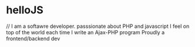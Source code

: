 # helloJS
// I am a softawre developer. passsionate about PHP and javascript
I feel on top of the world each time I write an Ajax-PHP program
Proudly a frontend/backend dev
